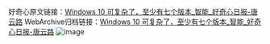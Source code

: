 好奇心原文链接：[Windows 10 可复杂了，至少有七个版本_智能_好奇心日报-唐云路](https://www.qdaily.com/articles/9578.html)
WebArchive归档链接：[Windows 10 可复杂了，至少有七个版本_智能_好奇心日报-唐云路](http://web.archive.org/web/20190623154540/https://www.qdaily.com/articles/9578.html)
![image](http://ww3.sinaimg.cn/large/007d5XDply1g3vfrhzjewj30u02k84qp)